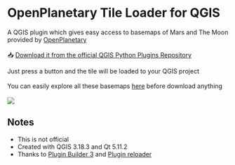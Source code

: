 # OpenPlanetary Tile Loader for QGIS
A QGIS plugin which gives easy access to basemaps of Mars and The Moon provided by <a href="https://www.openplanetary.org/">OpenPlanetary</a><br><br>
📥 <a href="https://plugins.qgis.org/plugins/optileloader/">Download it from the official QGIS Python Plugins Repository</a>

Just press a button and the tile will be loaded to your QGIS project<br><br>
You can easily explore all these basemaps <a href="https://roberer.github.io/pages/mars-moon-explorer">here</a> before download anything<br><br>
<img src="https://i.imgur.com/9qj3Db9.jpg" >

## Notes
* This is not official
* Created with QGIS 3.18.3 and Qt 5.11.2
* Thanks to <a href="https://plugins.qgis.org/plugins/pluginbuilder3/">Plugin Builder 3</a> and <a href="https://plugins.qgis.org/plugins/plugin_reloader/">Plugin reloader</a>


